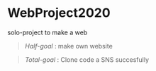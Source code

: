 # WebProject2020
solo-project to make a web

>*Half-goal* : make own website


>*Total-goal* : Clone code a SNS succesfully